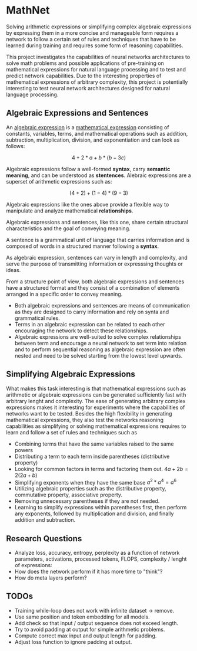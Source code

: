# MathNet

Solving arithmetic expressions or simplifying complex algebraic expressions by expressing them in a more concise and manageable form requires a network to follow a certain set of rules and techniques that have to be learned during training and requires some form of reasoning capabilities.

This project investigates the capabilities of neural networks architectures to solve math problems and possible applications of pre-training on mathematical expressions for natural language processing and to test and predict network capabilities. Due to the interesting properties of mathematical expressions of arbitrary complexity, this project is potentially interesting to test neural network architectures designed for natural language processing.

## Algebraic Expressions and Sentences

An [algebraic expression](https://en.wikipedia.org/wikiAlgebraic_expression) is a [mathematical expression](https://en.wikipedia.org/wiki/Expression_(mathematics)) consisting of constants, variables, terms, and mathematical operations such as addition, subtraction, multiplication, division, and exponentiation and can look as follows:

$$4 + 2*a + b*(b - 3c)$$

Algebraic expressions follow a well-formed **syntax**, carry **semantic meaning**, and can be understood as **stentences**. Alebraic expressions are a superset of arithmetic expressions such as:

$$(4 + 2) + (1-4)*(9 - 3)$$

Algebraic expressions like the ones above provide a flexible way to manipulate and analyze mathematical **relationships**.

Algebraic expressions and sentences, like this one, share certain structural characteristics and the goal of conveying meaning.

A sentence is a grammatical unit of language that carries information and is composed of words in a structured manner following a **syntax**.

As algebraic expression, sentences can vary in length and complexity, and serve the purpose of transmitting information or expresssing thoughts or ideas.

From a structure point of view, both algebraic expressions and sentences have a structured format and they consist of a combination of elements arranged in a specific order to convey meaning.

- Both algebraic expressions and sentences are means of communication as they are designed to carry information and rely on synta and grammatical rules.
- Terms in an algebraic expression can be related to each other encouraging the network to detect these relationships.
- Algebraic expressions are well-suited to solve complex relationships between
term and encourage a neural network to set term into relation and to perform sequential reasoning as algebraic expression are often nested and need to be solved starting from the lowest level upwards.

## Simplifying Algebraic Expressions

What makes this task interesting is that mathematical expressions such as arithmetic
or algebraic expressions can be generated sufficiently fast with arbitrary lenght and complexity. The ease of generating arbitrary complex expressions makes it interesting for experiments where the capabilities of networks want to be tested.
Besides the high flexibility in generating mathematical expressions, they also test
the networks reasoning capabilities as simplifying or solving mathematical expressions requires to learn and follow a set of rules and techniques such as

- Combining terms that have the same variables raised to the same powers
- Distributing a term to each term inside parentheses (distributive property)
- Looking for common factors in terms and factoring them out. $4a+2b = 2(2a+b)$
- Simplifying exponents when they have the same base $a^2 * a^4 = a^6$
- Utilizing algebraic properties such as the distributive property, commutative property, associative property.
- Removing unnecessary parentheses if they are not needed.
- Learning to simplify expressions within parentheses first, then perform any exponents, followed by multiplication and division, and finally addition and subtraction.


## Research Questions

- Analyze loss, accuracy, entropy, perplexity as a function of network parameters, activations, processed tokens, FLOPS, complexity / lenght of expressions:
- How does the network perform if it has more time to "think"?
- How do meta layers perform?

## TODOs

- Training while-loop does not work with infinite dataset -> remove.
- Use same position and token embedding for all models. 
- Add check so that input / output sequence does not exceed length.
- Try to avoid padding at output for simple arithmetic problems.
- Compute correct max input and output length for padding.
- Adjust loss function to ignore padding at output.

